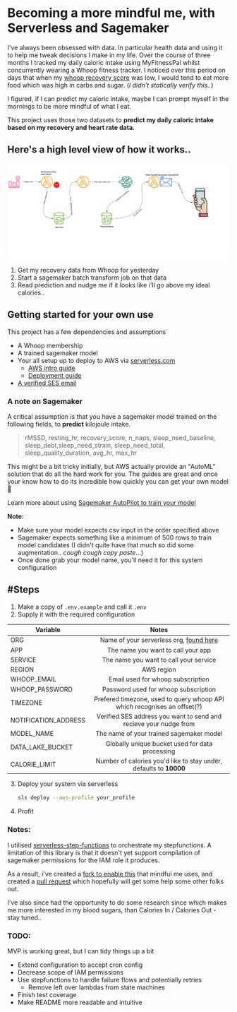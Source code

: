 # Becoming a more mindful me, with Serverless and Sagemaker

I've always been obsessed with data. In particular health data and using it to help me tweak decisions I make in my life. Over the course of three months I tracked my daily caloric intake using MyFitnessPal whilst concurrently wearing a Whoop fitness tracker. I noticed over this period on days that when my [whoop recovery score](https://support.whoop.com/hc/en-us/articles/360019453454-WHOOP-Recovery) was low, I would tend to eat more food which was high in carbs and sugar. (*I didn't statically verify this..*)

I figured, if I can predict my caloric intake, maybe I can prompt myself in the mornings to be more mindful of what I eat.

This project uses those two datasets to **predict my daily caloric intake based on my recovery and heart rate data.**

## Here's a high level view of how it works..

![Serverless Airline Architecture](./assets/mindful-me-arch.jpg)

1. Get my recovery data from Whoop for yesterday
2. Start a sagemaker batch transform job on that data
3. Read prediction and nudge me if it looks like i'll go above my ideal calories..

## Getting started for your own use
This project has a few dependencies and assumptions

- A Whoop membership
- A trained sagemaker model
- Your all setup up to deploy to AWS via [serverless.com](https://www.serverless.com/)
  - [AWS intro guide](https://www.serverless.com/framework/docs/providers/aws/guide/intro/)
  - [Deployment guide](https://www.serverless.com/framework/docs/providers/aws/guide/deploying)
- [A verified SES email](https://docs.aws.amazon.com/ses/latest/DeveloperGuide/verify-email-addresses.html)


### A note on Sagemaker
A critical assumption is that you have a sagemaker model trained on the following fields, to **predict** kilojoule intake. 


> rMSSD, resting_hr, recovery_score, n_naps, sleep_need_baseline, sleep_debt,sleep_need_strain, sleep_need_total, sleep_quality_duration, avg_hr, max_hr

This might be a bit tricky initially, but AWS actually provide an "AutoML" solution that do all the hard work for you. The guides are great and once your know how to do its incredible how quickly you can get your own model 🧠 

Learn more about using [Sagemaker AutoPilot to train your model](https://docs.aws.amazon.com/sagemaker/latest/dg/autopilot-videos.html)

**Note:**

- Make sure your model expects csv input in the order specified above
- Sagemaker expects something like a minimum of 500 rows to train model candidates (I didn't quite have that much so did some augmentation.. *cough cough* *copy paste*...)
- Once done grab your model name, you'll need it for this system configuration

## #Steps

1. Make a copy of `.env.example` and call it `.env`
2. Supply it with the required configuration

| Variable       | Notes |
| ------------- |:-------------:|
| ORG     |  Name of your serverless org, [found here](https://app.serverless.com/your_org/settings/team) |
| APP      | The name you want to call your app|   
| SERVICE | The name you want to call your service      | 
| REGION | AWS region      | 
| WHOOP_EMAIL | Email used for whoop subscription      | 
| WHOOP_PASSWORD | Password used for whoop subscription      | 
| TIMEZONE | Prefered timezone, used to query whoop API which recognises an offset(?)|
| NOTIFICATION_ADDRESS | Verified SES address you want to send and recieve your nudge from |
|MODEL_NAME|The name of your trained sagemaker model|
|DATA_LAKE_BUCKET|Globally unique bucket used for data processing|
|CALORIE_LIMIT|Number of calories you'd like to stay under, defaults to **10000**|

3. Deploy your system via serverless
   ```bash
   sls deploy --aws-profile your_profile
   ```
4. Profit
### Notes:

I utilised [serverless-step-functions](https://github.com/serverless-operations/serverless-step-functions) to orchestrate my stepfunctions. A limitation of this library is that it doesn't yet support compilation of sagemaker permissions for the IAM role it produces. 

As a result, i've created a [fork to enable this](https://github.com/janyk/serverless-step-functions/commit/4062814e89b612934f91810f71e21e49b969011e) that mindful me uses, and created a [pull request](https://github.com/serverless-operations/serverless-step-functions/pull/413) which hopefully will get some help some other folks out.

I've also since had the opportunity to do some research since which makes me more interested in my blood sugars, than Calories In / Calories Out - stay tuned..

### TODO: 
MVP is working great, but I can tidy things up a bit
- Extend configuration to accept cron config
- Decrease scope of IAM permissions
- Use stepfunctions to handle failure flows and potentially retries
  - Remove left over lambdas from state machines
- Finish test coverage
- Make README more readable and intuitive